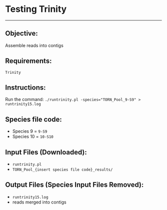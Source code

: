 # Testing Trinity

***
## Objective:
Assemble reads into contigs

## Requirements:
`Trinity`

## Instructions:
Run the command:
`./runtrinity.pl -species="TORN_Pool_9-S9" > runtrinity15.log`

## Species file code:
- Species 9 = `9-S9`
- Species 10 = `10-S10`

## Input Files (Downloaded):
- `runtrinity.pl`
- `TORN_Pool_{insert species file code}_results/`

## Output Files (Species Input Files Removed):
- `runtrinity15.log`
- reads merged into contigs
